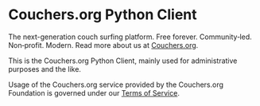 # Couchers.org Python Client

The next-generation couch surfing platform. Free forever. Community‑led. Non‑profit. Modern. Read more about us at [Couchers.org](https://couchers.org).

This is the Couchers.org Python Client, mainly used for administrative purposes and the like.

Usage of the Couchers.org service provided by the Couchers.org Foundation is governed under our [Terms of Service](https://app.couchers.org/terms).
